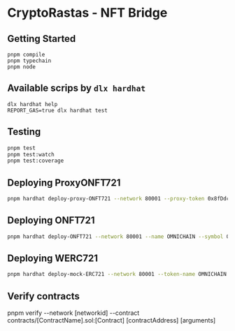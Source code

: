 # CryptoRastas - NFT Bridge

## Getting Started

```shell
pnpm compile
pnpm typechain
pnpm node
```

## Available scrips by `dlx hardhat`

```shell
dlx hardhat help
REPORT_GAS=true dlx hardhat test
```

## Testing

```bash
pnpm test
pnpm test:watch
pnpm test:coverage
```

## Deploying ProxyONFT721

```bash
pnpm hardhat deploy-proxy-ONFT721 --network 80001 --proxy-token 0x8fDdcAE908f834FF2Cb23d5211A42149907Cfd87
```

## Deploying ONFT721

```bash
pnpm hardhat deploy-ONFT721 --network 80001 --name OMNICHAIN --symbol OMNI
```

## Deploying WERC721

```bash
pnpm hardhat deploy-mock-ERC721 --network 80001 --token-name OMNICHAIN --token-symbol OMNI
```

## Verify contracts

pnpm verify --network [networkid] --contract contracts/[ContractName].sol:[Contract] [contractAddress] [arguments]
